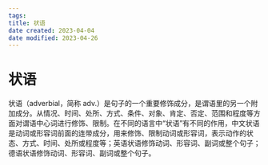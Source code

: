 ```yaml
---
tags:
title: 状语
date created: 2023-04-04
date modified: 2023-04-26
---
```


# 状语

状语（adverbial，简称 adv.）是句子的一个重要修饰成分，是谓语里的另一个附加成分。从情况、时间、处所、方式、条件、对象、肯定、否定、范围和程度等方面对谓语中心词进行修饰、限制。在不同的语言中“状语”有不同的作用，中文状语是动词或形容词前面的连带成分，用来修饰、限制动词或形容词，表示动作的状态、方式、时间、处所或程度等；英语状语修饰动词、形容词、副词或整个句子；德语状语修饰动词、形容词、副词或整个句子。

